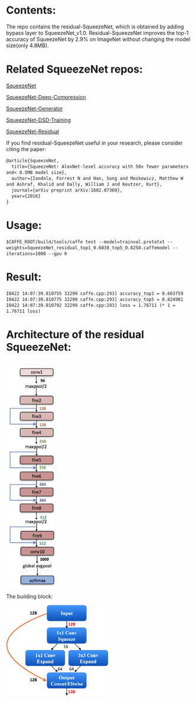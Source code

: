 # Contents:

The repo contains the residual-SqueezeNet, which is obtained by adding bypass layer to SqueezeNet_v1.0. Residual-SqueezeNet improves the top-1 accuracy of SqueezeNet by 2.9% on ImageNet without changing the model size(only 4.8MB).

# Related SqueezeNet repos:
[SqueezeNet](https://github.com/DeepScale/SqueezeNet)

[SqueezeNet-Deep-Compression](https://github.com/songhan/SqueezeNet-Deep-Compression)

[SqueezeNet-Generator](https://github.com/songhan/SqueezeNet-Generator)

[SqueezeNet-DSD-Training](https://github.com/songhan/SqueezeNet-DSD-Training)

[SqueezeNet-Residual](https://github.com/songhan/SqueezeNet-Residual)



If you find residual-SqueezeNet useful in your research, please consider citing the paper:

    @article{SqueezeNet,
      title={SqueezeNet: AlexNet-level accuracy with 50x fewer parameters and< 0.5MB model size},
      author={Iandola, Forrest N and Han, Song and Moskewicz, Matthew W and Ashraf, Khalid and Dally, William J and Keutzer, Kurt},
      journal={arXiv preprint arXiv:1602.07360},
      year={2016}
    }
  

# Usage:

    $CAFFE_ROOT/build/tools/caffe test --model=trainval.prototxt --weights=SqueezeNet_residual_top1_0.6038_top5_0.8250.caffemodel --iterations=1000 --gpu 0

# Result:
      
    I0422 14:07:39.810755 32299 caffe.cpp:293] accuracy_top1 = 0.603759
    I0422 14:07:39.810775 32299 caffe.cpp:293] accuracy_top5 = 0.824981
    I0422 14:07:39.810792 32299 caffe.cpp:293] loss = 1.76711 (* 1 = 1.76711 loss) 
    
# Architecture of the residual SqueezeNet: 
<br>
<img src="figure/architecture2.jpg"  height="600px" align="middle" />


The building block:


<img src="figure/type2.jpg"  height="250px" align="middle"/>




